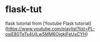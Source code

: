 # flask-tut
flask tutorial from
    [Youtube Flask tutorial] (https://www.youtube.com/playlist?list=PL-osiE80TeTs4UjLw5MM6OjgkjFeUxCYH)